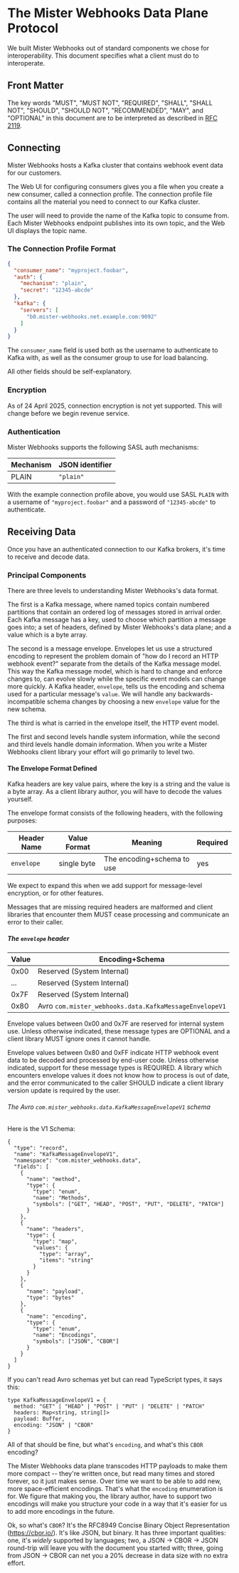 # The Mister Webhooks Data Plane Protocol

We built Mister Webhooks out of standard components we chose for interoperability. This document specifies what a client must do to interoperate.

## Front Matter

The key words "MUST", "MUST NOT", "REQUIRED", "SHALL", "SHALL NOT", "SHOULD", "SHOULD NOT", "RECOMMENDED",  "MAY", and "OPTIONAL" in this document are to be interpreted as described in [RFC 2119](https://datatracker.ietf.org/doc/html/rfc2119).

## Connecting
Mister Webhooks hosts a Kafka cluster that contains webhook event data for our customers.

The Web UI for configuring consumers gives you a file when you create a new consumer, called a connection profile. The connection profile file contains all the material you need to connect to our Kafka cluster.

The user will need to provide the name of the Kafka topic to consume from. Each Mister Webhooks endpoint publishes into its own topic, and the Web UI displays the topic name.

### The Connection Profile Format

```json
{
  "consumer_name": "myproject.foobar",
  "auth": {
    "mechanism": "plain",
    "secret": "12345-abcde"
  },
  "kafka": {
    "servers": [
      "b0.mister-webhooks.net.example.com:9092"
    ]
  }
}
```

The `consumer_name` field is used both as the username to authenticate to Kafka with, as well as the consumer group to use for load balancing.

All other fields should be self-explanatory.

### Encryption

As of 24 April 2025, connection encryption is not yet supported. This will change before we begin revenue service.

### Authentication

Mister Webhooks supports the following SASL auth mechanisms:

| Mechanism | JSON identifier |
| --------- | --------------- |
| PLAIN     | `"plain"`       |

With the example connection profile above, you would use  SASL `PLAIN` with a username of `"myproject.foobar"` and a password of `"12345-abcde"` to authenticate.

## Receiving Data

Once you have an authenticated connection to our Kafka brokers, it's time to receive and decode data.

### Principal Components

There are three levels to understanding Mister Webhooks's data format.

The first is a Kafka message, where named topics contain numbered partitions that contain an ordered log of messages stored in arrival order. Each Kafka message has a key, used to choose which partition a message goes into; a set of headers, defined by Mister Webhooks's data plane; and a value which is a byte array.

The second is a message envelope. Envelopes let us use a structured encoding to represent the problem domain of "how do I record an HTTP webhook event?" separate from the details of the Kafka message model. This way the Kafka message model, which is hard to change and enforce changes to, can evolve slowly while the specific event models can change more quickly. A Kafka header, `envelope`, tells us the encoding and schema used for a particular message's `value`. We will handle any backwards-incompatible schema changes by choosing a new `envelope` value for the new schema.

The third is what is carried in the envelope itself, the HTTP event model.

The first and second levels handle system information, while the second and third levels handle domain information. When you write a Mister Webhooks client library your effort will go primarily to level two.

#### The Envelope Format Defined

Kafka headers are key value pairs, where the key is a string and the value is a byte array. As a client library author, you will have to decode the values yourself.

The envelope format consists of the following headers, with the following purposes:

| Header Name | Value Format | Meaning                    | Required |
| ----------- | ------------ | -------------------------- | -------- |
| `envelope`  | single byte  | The encoding+schema to use | yes      |

We expect to expand this when we add support for message-level encryption, or for other features.

Messages that are missing required headers are malformed and client libraries that encounter them MUST cease processing and communicate an error to their caller.

##### The `envelope` header

| Value | Encoding+Schema                                        |
| ----- | ------------------------------------------------------ |
| 0x00  | Reserved (System Internal)                             |
| ...   | Reserved (System Internal)                             |
| 0x7F  | Reserved (System Internal)                             |
| 0x80  | Avro `com.mister_webhooks.data.KafkaMessageEnvelopeV1` |

Envelope values between 0x00 and 0x7F are reserved for internal system use. Unless otherwise indicated, these message types are OPTIONAL and a client library MUST ignore ones it cannot handle.

Envelope values between 0x80 and 0xFF indicate HTTP webhook event data to be decoded and processed by end-user code. Unless otherwise indicated, support for these message types is REQUIRED. A library which encounters envelope values it does not know how to process is out of date, and the error communicated to the caller SHOULD indicate a client library version update is required by the user.

###### The Avro `com.mister_webhooks.data.KafkaMessageEnvelopeV1` schema

Here is the V1 Schema:
```
{
  "type": "record",
  "name": "KafkaMessageEnvelopeV1",
  "namespace": "com.mister_webhooks.data",
  "fields": [
    {
      "name": "method",
      "type": {
        "type": "enum",
        "name": "Methods",
        "symbols": ["GET", "HEAD", "POST", "PUT", "DELETE", "PATCH"]
      }
    },
    {
      "name": "headers",
      "type": {
        "type": "map",
        "values": {
          "type": "array",
          "items": "string"
        }
      }
    },
    {
      "name": "payload",
      "type": "bytes"
    },
    {
      "name": "encoding",
      "type": {
        "type": "enum",
        "name": "Encodings",
        "symbols": ["JSON", "CBOR"]
      }
    }
  ]
}
```

If you can't read Avro schemas yet but can read TypeScript types, it says this:
```
type KafkaMessageEnvelopeV1 = {
  method: "GET" | "HEAD" | "POST" | "PUT" | "DELETE" | "PATCH"
  headers: Map<string, string[]>
  payload: Buffer,
  encoding: "JSON" | "CBOR"
}
```

All of that should be fine, but what's `encoding`, and what's this `CBOR` encoding?

The Mister Webhooks data plane transcodes HTTP payloads to make them more compact -- they're written once, but read many times and stored forever, so it just makes sense. Over time we want to be able to add new, more space-efficient encodings. That's what the `encoding` enumeration is for. We figure that making you, the library author, have to support two encodings will make you structure your code in a way that it's easier for us to add more encodings in the future.

Ok, so what's `CBOR`? It's the RFC8949 Concise Binary Object Representation (https://cbor.io/). It's like JSON, but binary. It has three important qualities: one, it's _widely_ supported by languages; two, a JSON -> CBOR -> JSON round-trip will leave you with the document you started with; three, going from JSON -> CBOR can net you a 20% decrease in data size with no extra effort.

